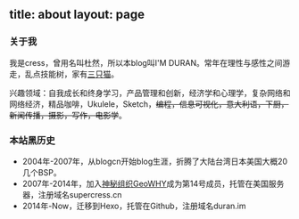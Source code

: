title: about
layout: page
---
### 关于我

我是cress，曾用名叫杜然，所以本blog叫I'M DURAN。常年在理性与感性之间游走，乱点技能树，家有[三只猫](https://www.instagram.com/p/BK0Tm-ZgWya/?taken-by=kuresu)。

兴趣领域：自我成长和终身学习，产品管理和创新，经济学和心理学，复杂网络和网络经济，精品咖啡，Ukulele，Sketch，~~编程，信息可视化，意大利语，下厨，新闻传播，摄影，写作，电影学~~。

### 本站黑历史

- 2004年-2007年，从blogcn开始blog生涯，折腾了大陆台湾日本美国大概20几个BSP。
- 2007年-2014年，加入[神秘组织GeoWHY](https://site.douban.com/geowhy/room/13493/)成为第14号成员，托管在美国服务器，注册域名supercress.cn
- 2014年-Now，迁移到Hexo，托管在Github，注册域名duran.im